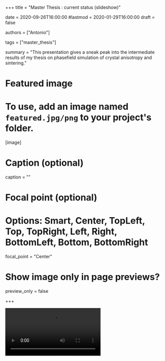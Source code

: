 
+++
title = "Master Thesis : current status (slideshow)"

date = 2020-09-26T16:00:00
#lastmod = 2020-01-29T16:00:00
draft = false

authors = ["Antonio"]

tags = ["master_thesis"]

summary = "This presentation gives a sneak peak into the intermediate results of my thesis on phasefield simulation of crystal anisotropy and sintering."


# Featured image
# To use, add an image named `featured.jpg/png` to your project's folder. 
[image]
  # Caption (optional)
  caption = ""

  # Focal point (optional)
  # Options: Smart, Center, TopLeft, Top, TopRight, Left, Right, BottomLeft, Bottom, BottomRight
  focal_point = "Center"

  # Show image only in page previews?
  preview_only = false
  
+++

![](vidodo.mp4)




 
